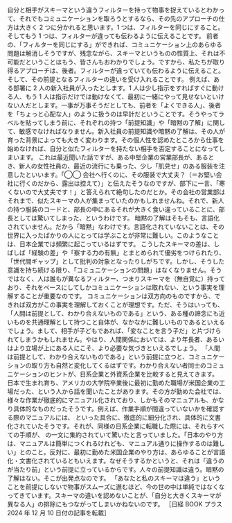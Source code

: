 ###

自分と相手がスキーマという違うフィルターを持って物事を捉えているとわかって、それでもコミュニケーションを取ろうとするなら、その先のアプローチの仕方は大きく 2 つに分かれると思います。1 つは、フィルターを同じにすること。そしてもう 1 つは、フィルターが違っても伝わるように伝えることです。
前者の、「フィルターを同じにする」ができれば、コミュニケーション上のあらゆる問題は解消しそうですが、残念ながら、スキーマというものの性質上、それは不可能だということはもう、皆さんもおわかりでしょう。ですから、私たちが取り得るアプローチは、後者。フィルターが違っていても伝わるように伝えること。そして、その前提となるフィルターの違いを受け入れることです。
例えば、ある部署に 2 人の新入社員が入ったとします。1 人は少し指示をすればすぐに動ける人、もう 1 人は指示だけでは動けなくて、最初に一緒にやって見せないといけない人だとします。一事が万事そうだとしても、前者を「よくできる人」、後者を「ちょっと心配な人」のように扱うのは早計だということです。そうやってラベルを貼ってしまう前に、それぞれの持つ「前提知識」や「暗黙の了解」に関して、敏感でなければなりません。新入社員の前提知識や暗黙の了解は、その人が育った背景によっても大きく変わります。その個人性を認めたところから仕事を始めなければ、自分と似たフィルターを持たない相手を否定することになってしまいます。
これは最近聞いた話ですが、ある中堅企業の営業部長が、あるとき、新人の女性社員の、最近の流行にも乗った、少し「肌見せ」のある服装を注意したといいます。「◯◯ 会社へ行くのに、その服装で大丈夫？（＝お堅い会社に行くのだから、露出は控えて）」と伝えたそうなのですが、部下に一言、「寒くないので大丈夫です！」と答えられて絶句したのだとか。その会社の営業部はそれまで、似たスキーマの人が集まっていたのかもしれませんね。それで、新人の持つ服装のコードと、部長の中にあるそれが大きく食い違っていることに、部長としては驚いてしまった、というわけです。
暗黙の了解はそもそも、言語化されていません。だから「暗黙」なわけです。言語化されていないことは、その世界に入ったばかりの人にとっては学ぶことが非常に難しい。このようなことは、日本企業では頻繁に起こっているはずです。
こうしたスキーマの差は、しばしば「経験の差」や「察する力の有無」とまとめられて優劣をつけられたり、「世代間ギャップ」として批判の対象となったりしがちです。しかし、そうした意識を持ち続ける限り、「コミュニケーションの問題」はなくなりません。そうではなく、人は誰もが異なるフィルター、つまりスキーマを（無自覚に）持っており、それをベースにしてしかコミュニケーションは取れない、という事実を理解することが重要なのです。
コミュニケーションは双方向のものですから、できれば双方がこの事実を理解しておくことが理想です。ただ、そうはいっても、「人間は前提として、わかり合えないものである」という、ある種の諦念にも近いものを共通理解として持つこと自体が、なかなかに難しいものであるといえるでしょう。まして、相手が子どもであれば、「変なことを言う子だ」と片づけられてしまうかもしれません。やはり、人間関係においては、より年長者、あるいはより立場が上にある人にこそ、より必要な気づきといえるでしょう。
「人間は前提として、わかり合えないものである」という前提に立つと、コミュニケーションの取り方も自然と変化してくるはずです。わかり合えない者同士のコミュニケーションのヒントが、日系企業と外資系企業を比較すると見えてきます。
日本で生まれ育ち、アメリカの大学院卒業後に最初に勤めた職場が米国企業の工場だった、という人から話を聞いたことがあります。その方が勤めた会社では、様々な作業が徹底的にマニュアル化されており、しかもそのマニュアルも、かなり具体的なものだったそうです。例えば、作業手順が間違っていないかを確認する際のマニュアルには、
といった具合に、徹底的に細分化され、具体的に文書化されていたそうです。それが、同様の日系企業に転職した際には、それらすべての手順が、
の一文に集約されていて驚いたと言っていました。「日本のやり方は、マニュアルは簡単につくれるけれども、マニュアル通りに操作するのは難しい」とのこと。反対に、最初に勤めた米国企業のやり方は、あらゆることが言語化・文書化されているともいえます。なぜそうするかというと、それは「違うのが当たり前」という前提に立っているからです。人々の前提知識は違う。暗黙の了解はない。そこが出発点なのです。
「あなたと私のスキーマは違う」ということを前提にしないで物事がスムーズに進むほど、今の世の中は単純ではなくなってきています。スキーマの違いを認めないことが、「自分と大きくスキーマが異なる人」の排除にもつながってしまいかねないのです。
［日経 BOOK プラス 2024 年 12 月 10 日付の記事を転載］
